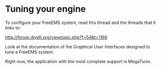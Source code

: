 # Tuning your engine

To configure your FreeEMS system, read this thread and the threads that it links to:

http://forum.diyefi.org/viewtopic.php?f=54&t=1166

Look at the documentation of the Graphical User Interfaces designed to tune a FreeEMS system.

Right now, the application with the most complete support is MegaTunix.
